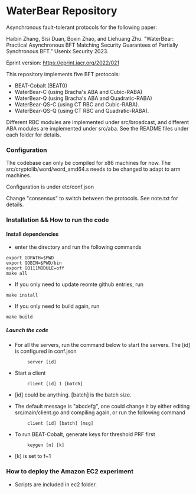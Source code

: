 # WaterBear Repository

Asynchronous fault-tolerant protocols for the following paper: 

Haibin Zhang, Sisi Duan, Boxin Zhao, and Liehuang Zhu. "WaterBear: Practical Asynchronous BFT Matching Security Guarantees of Partially Synchronous BFT." Usenix Security 2023. 

Eprint version: https://eprint.iacr.org/2022/021

This repository implements five BFT protocols:

+ BEAT-Cobalt (BEAT0)
+ WaterBear-C (using Bracha's ABA and Cubic-RABA)
+ WaterBear-Q (using Bracha's ABA and Quadratic-RABA)
+ WaterBear-QS-C (using CT RBC and  Cubic-RABA).
+ WaterBear-QS-Q (using CT RBC and  Quadratic-RABA).

Different RBC modules are implemented under src/broadcast, and different ABA modules are implemented under src/aba. See the README files under each folder for details.

### Configuration

The codebase can only be compiled for x86 machines for now. The src/cryptolib/word/word_amd64.s needs to be changed to adapt to arm machines. 

Configuration is under etc/conf.json

Change "consensus" to switch between the protocols. See note.txt for details. 

### Installation && How to run the code

#### Install dependencies 

+ enter the directory and run the following commands
```
export GOPATH=$PWD
export GOBIN=$PWD/bin
export GO111MODULE=off
make all
```

+ If you only need to update reomte github entries, run 
```
make install 
```

+ If you only need to build again, run 
```
make build
```

##### Launch the code

+ For all the servers, run the command below to start the servers. The [id] is configured in conf.json
```
        server [id]
```

+ Start a client
```
        client [id] 1 [batch]
```

- [id] could be anything. [batch] is the batch size. 

+ The default message is "abcdefg", one could change it by either editing src/main/client.go and compiling again, or run the following command 
```
        client [id] [batch] [msg]
```

+ To run BEAT-Cobalt, generate keys for threshold PRF first
```
        keygen [n] [k]
```
- [k] is set to f+1

### How to deploy the Amazon EC2 experiment

+ Scripts are included in ec2 folder. 
